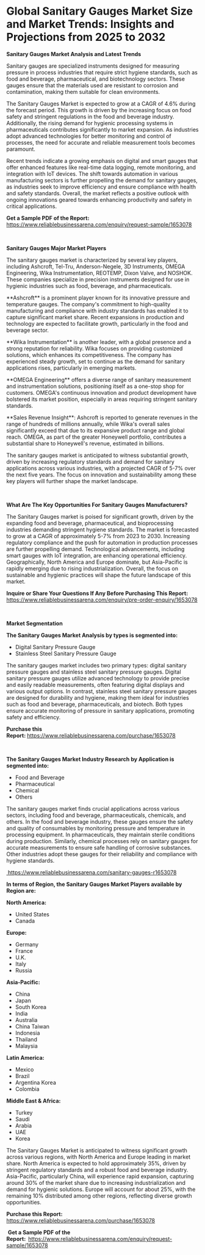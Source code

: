 <p><h1>Global Sanitary Gauges Market Size and Market Trends: Insights and Projections from 2025 to 2032</h1></p><p><strong>Sanitary Gauges Market Analysis and Latest Trends</strong></p>
<p><p>Sanitary gauges are specialized instruments designed for measuring pressure in process industries that require strict hygiene standards, such as food and beverage, pharmaceutical, and biotechnology sectors. These gauges ensure that the materials used are resistant to corrosion and contamination, making them suitable for clean environments.</p><p>The Sanitary Gauges Market is expected to grow at a CAGR of 4.6% during the forecast period. This growth is driven by the increasing focus on food safety and stringent regulations in the food and beverage industry. Additionally, the rising demand for hygienic processing systems in pharmaceuticals contributes significantly to market expansion. As industries adopt advanced technologies for better monitoring and control of processes, the need for accurate and reliable measurement tools becomes paramount.</p><p>Recent trends indicate a growing emphasis on digital and smart gauges that offer enhanced features like real-time data logging, remote monitoring, and integration with IoT devices. The shift towards automation in various manufacturing sectors is further propelling the demand for sanitary gauges, as industries seek to improve efficiency and ensure compliance with health and safety standards. Overall, the market reflects a positive outlook with ongoing innovations geared towards enhancing productivity and safety in critical applications.</p></p>
<p><strong>Get a Sample PDF of the Report:&nbsp;</strong> <a href="https://www.reliablebusinessarena.com/enquiry/request-sample/1653078?utm_campaign=3079&utm_medium=2&utm_source=Github&utm_content=ia&utm_term=16042025&utm_id=sanitary-gauges">https://www.reliablebusinessarena.com/enquiry/request-sample/1653078</a></p>
<p>&nbsp;</p>
<p><strong>Sanitary Gauges Major Market Players</strong></p>
<p><p>The sanitary gauges market is characterized by several key players, including Ashcroft, Tel-Tru, Anderson-Negele, 3D Instruments, OMEGA Engineering, Wika Instrumentation, REOTEMP, Dixon Valve, and NOSHOK. These companies specialize in precision instruments designed for use in hygienic industries such as food, beverage, and pharmaceuticals.</p><p>**Ashcroft** is a prominent player known for its innovative pressure and temperature gauges. The company's commitment to high-quality manufacturing and compliance with industry standards has enabled it to capture significant market share. Recent expansions in production and technology are expected to facilitate growth, particularly in the food and beverage sector.</p><p>**Wika Instrumentation** is another leader, with a global presence and a strong reputation for reliability. Wika focuses on providing customized solutions, which enhances its competitiveness. The company has experienced steady growth, set to continue as the demand for sanitary applications rises, particularly in emerging markets.</p><p>**OMEGA Engineering** offers a diverse range of sanitary measurement and instrumentation solutions, positioning itself as a one-stop shop for customers. OMEGA's continuous innovation and product development have bolstered its market position, especially in areas requiring stringent sanitary standards.</p><p>**Sales Revenue Insight**: Ashcroft is reported to generate revenues in the range of hundreds of millions annually, while Wika's overall sales significantly exceed that due to its expansive product range and global reach. OMEGA, as part of the greater Honeywell portfolio, contributes a substantial share to Honeywell's revenue, estimated in billions. </p><p>The sanitary gauges market is anticipated to witness substantial growth, driven by increasing regulatory standards and demand for sanitary applications across various industries, with a projected CAGR of 5-7% over the next five years. The focus on innovation and sustainability among these key players will further shape the market landscape.</p></p>
<p>&nbsp;</p>
<p><strong>What Are The Key Opportunities For Sanitary Gauges Manufacturers?</strong></p>
<p><p>The Sanitary Gauges market is poised for significant growth, driven by the expanding food and beverage, pharmaceutical, and bioprocessing industries demanding stringent hygiene standards. The market is forecasted to grow at a CAGR of approximately 5-7% from 2023 to 2030. Increasing regulatory compliance and the push for automation in production processes are further propelling demand. Technological advancements, including smart gauges with IoT integration, are enhancing operational efficiency. Geographically, North America and Europe dominate, but Asia-Pacific is rapidly emerging due to rising industrialization. Overall, the focus on sustainable and hygienic practices will shape the future landscape of this market.</p></p>
<p><strong>Inquire or Share Your Questions If Any Before Purchasing This Report:</strong> <a href="https://www.reliablebusinessarena.com/enquiry/pre-order-enquiry/1653078?utm_campaign=3079&utm_medium=2&utm_source=Github&utm_content=ia&utm_term=16042025&utm_id=sanitary-gauges">https://www.reliablebusinessarena.com/enquiry/pre-order-enquiry/1653078</a></p>
<p>&nbsp;</p>
<p><strong>Market Segmentation</strong></p>
<p><strong>The Sanitary Gauges Market Analysis by types is segmented into:</strong></p>
<p><ul><li>Digital Sanitary Pressure Gauge</li><li>Stainless Steel Sanitary Pressure Gauge</li></ul></p>
<p><p>The sanitary gauges market includes two primary types: digital sanitary pressure gauges and stainless steel sanitary pressure gauges. Digital sanitary pressure gauges utilize advanced technology to provide precise and easily readable measurements, often featuring digital displays and various output options. In contrast, stainless steel sanitary pressure gauges are designed for durability and hygiene, making them ideal for industries such as food and beverage, pharmaceuticals, and biotech. Both types ensure accurate monitoring of pressure in sanitary applications, promoting safety and efficiency.</p></p>
<p><strong>Purchase this Report:&nbsp;</strong><a href="https://www.reliablebusinessarena.com/purchase/1653078?utm_campaign=3079&utm_medium=2&utm_source=Github&utm_content=ia&utm_term=16042025&utm_id=sanitary-gauges">https://www.reliablebusinessarena.com/purchase/1653078</a></p>
<p>&nbsp;</p>
<p><strong>The Sanitary Gauges Market Industry Research by Application is segmented into:</strong></p>
<p><ul><li>Food and Beverage</li><li>Pharmaceutical</li><li>Chemical</li><li>Others</li></ul></p>
<p><p>The sanitary gauges market finds crucial applications across various sectors, including food and beverage, pharmaceuticals, chemicals, and others. In the food and beverage industry, these gauges ensure the safety and quality of consumables by monitoring pressure and temperature in processing equipment. In pharmaceuticals, they maintain sterile conditions during production. Similarly, chemical processes rely on sanitary gauges for accurate measurements to ensure safe handling of corrosive substances. Other industries adopt these gauges for their reliability and compliance with hygiene standards.</p></p>
<p><a href="https://www.reliablebusinessarena.com/sanitary-gauges-r1653078?utm_campaign=3079&utm_medium=2&utm_source=Github&utm_content=ia&utm_term=16042025&utm_id=sanitary-gauges">&nbsp;https://www.reliablebusinessarena.com/sanitary-gauges-r1653078</a></p>
<p><strong>In terms of Region, the Sanitary Gauges Market Players available by Region are:</strong></p>
<p>
    <p> <strong> North America: </strong>
        <ul>
            <li>United States</li>
            <li>Canada</li>
        </ul>
        </p> 
    <p> <strong> Europe: </strong>
        <ul>
            <li>Germany</li>
            <li>France</li>
            <li>U.K.</li>
            <li>Italy</li>
            <li>Russia</li>
        </ul>
        </p> 
    <p> <strong> Asia-Pacific: </strong>
        <ul>
            <li>China</li>
            <li>Japan</li>
            <li>South Korea</li>
            <li>India</li>
            <li>Australia</li>
            <li>China Taiwan</li>
            <li>Indonesia</li>
            <li>Thailand</li>
            <li>Malaysia</li>
        </ul>
        </p> 
    <p> <strong> Latin America: </strong>
        <ul>
            <li>Mexico</li>
            <li>Brazil</li>
            <li>Argentina Korea</li>
            <li>Colombia</li>
        </ul>
        </p> 
    <p> <strong> Middle East & Africa: </strong>
        <ul>
            <li>Turkey</li>
            <li>Saudi</li>
            <li>Arabia</li>
            <li>UAE</li>
            <li>Korea</li>
        </ul>
    </p>
    </p>
<p><p>The Sanitary Gauges Market is anticipated to witness significant growth across various regions, with North America and Europe leading in market share. North America is expected to hold approximately 35%, driven by stringent regulatory standards and a robust food and beverage industry. Asia-Pacific, particularly China, will experience rapid expansion, capturing around 30% of the market share due to increasing industrialization and demand for hygienic solutions. Europe will account for about 25%, with the remaining 10% distributed among other regions, reflecting diverse growth opportunities.</p></p>
<p><strong>Purchase this Report: </strong><a href="https://www.reliablebusinessarena.com/purchase/1653078?utm_campaign=3079&utm_medium=2&utm_source=Github&utm_content=ia&utm_term=16042025&utm_id=sanitary-gauges">https://www.reliablebusinessarena.com/purchase/1653078</a></p>
<p>&nbsp;<strong>Get a Sample PDF of the Report:&nbsp;&nbsp;</strong><a href="https://www.reliablebusinessarena.com/enquiry/request-sample/1653078?utm_campaign=3079&utm_medium=2&utm_source=Github&utm_content=ia&utm_term=16042025&utm_id=sanitary-gauges">https://www.reliablebusinessarena.com/enquiry/request-sample/1653078</a></p>
<p><strong></strong></p>
<p><p></p><p></p><p></p></p>